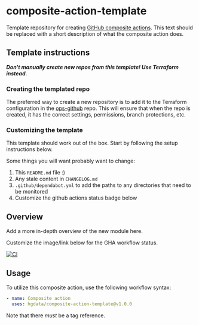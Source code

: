 # composite-action-template

Template repository for creating [GitHub composite actions](https://docs.github.com/en/actions/creating-actions/creating-a-composite-action).
This text should be replaced with a short description of what the composite action does.

## Template instructions

***Don't manually create new repos from this template! Use Terraform instead.***

### Creating the templated repo

The preferred way to create a new repository is to add it to the Terraform configuration
in the [ops-github](https://github.com/HGData/ops-github) repo. This will ensure that when the repo is created,
it has the correct settings, permissions, branch protections, etc.

### Customizing the template

This template should work out of the box. Start by following the setup instructions below.

Some things you will want probably want to change:

1. This `README.md` file :)
1. Any stale content in `CHANGELOG.md`
1. `.github/dependabot.yml` to add the paths to any directories that need to be monitored
1. Customize the github actions status badge below

## Overview

Add a more in-depth overview of the new module here.

Customize the image/link below for the GHA workflow status.

[![CI](https://github.com/HGData/composite-action-template/actions/workflows/main.yml/badge.svg)](https://github.com/HGData/composite-action-template/actions/workflows/main.yml)

## Usage

To utilize this composite action, use the following workflow syntax:
```yaml
- name: Composite action
  uses: hgdata/composite-action-template@v1.0.0
```

Note that there _must_ be a tag reference.
